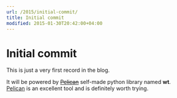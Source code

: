```yaml
---
url: /2015/initial-commit/
title: Initial commit
modified: 2015-01-30T20:42:00+04:00
---
```

# Initial commit


This is just a very first record in the blog.

It will be powered by <del>[Pelican][pelican]</del> self-made python library
named **wt**.  
[Pelican][pelican] is an excellent tool and is definitely worth trying.


[pelican]: http://blog.getpelican.com/
